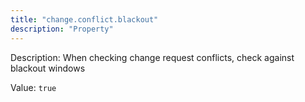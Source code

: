 ```yaml
---
title: "change.conflict.blackout"
description: "Property"
---
```


Description: When checking change request conflicts, check against blackout windows

Value: `true`